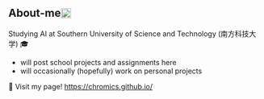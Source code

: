 ## <div style="display: flex; flex-direction: row; align-items: center;"> About-me <img class="animated-gif" style="vertical-align: middle" src="https://media.giphy.com/media/8lQyyys3SGBoUUxrUp/giphy.gif" width="20" > </div>

Studying AI at Southern University of Science and Technology (南方科技大学) :mortar_board:
- will post school projects and assignments here
- will occasionally (hopefully) work on personal projects

:bookmark_tabs: Visit my page!
https://chromics.github.io/
